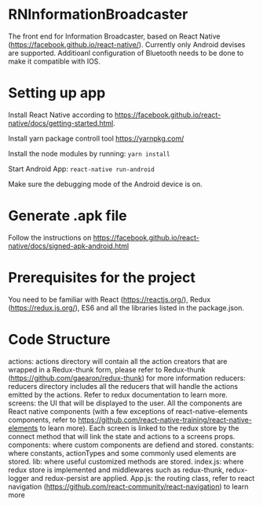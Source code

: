 # RNInformationBroadcaster
The front end for Information Broadcaster, based on React Native (https://facebook.github.io/react-native/). Currently only Android devises are supported. Additioanl configuration of Bluetooth needs to be done to make it compatible with IOS.

# Setting up app
Install React Native according to https://facebook.github.io/react-native/docs/getting-started.html.

Install yarn package controll tool https://yarnpkg.com/

Install the node modules by running:
```yarn install```

Start Android App:
```react-native run-android```

Make sure the debugging mode of the Android device is on.

# Generate .apk file
Follow the instructions on https://facebook.github.io/react-native/docs/signed-apk-android.html

# Prerequisites for the project
You need to be familiar with React (https://reactjs.org/), Redux (https://redux.js.org/), ES6 and all the libraries listed in the package.json.

# Code Structure
actions: actions directory will contain all the action creators that are wrapped in a Redux-thunk form, please refer to Redux-thunk (https://github.com/gaearon/redux-thunk) for more information
reducers: reducers directory includes all the reducers that will handle the actions emitted by the actions. Refer to redux documentation to learn more.
screens: the UI that will be displayed to the user. All the components are React native components (with a few exceptions of react-native-elements components, refer to https://github.com/react-native-training/react-native-elements to learn more). Each screen is linked to the redux store by the connect method that will link the state and actions to a screens props.
components: where custom components are defiend and stored.
constants: where constants, actionTypes and some commonly used elements are stored.
lib: where useful customized methods are stored.
index.js: where redux store is implemented and middlewares such as redux-thunk, redux-logger and redux-persist are applied.
App.js: the routing class, refer to react navigation (https://github.com/react-community/react-navigation) to learn more
